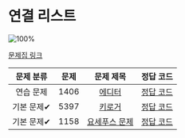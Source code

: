 # 연결 리스트

![100%](https://progress-bar.dev/3/?scale=3&title=progress&width=500&color=babaca&suffix=/3)

[문제집 링크](https://www.acmicpc.net/workbook/view/7308)

| 문제 분류 | 문제 | 문제 제목 | 정답 코드 |
| :--: | :--: | :--: | :--: |
| 연습 문제 | 1406 | [에디터](https://www.acmicpc.net/problem/1406) | [정답 코드](../0x04/solutions/1406.py) |
| 기본 문제✔ | 5397 | [키로거](https://www.acmicpc.net/problem/5397) | [정답 코드](../0x04/solutions/5397.py) |
| 기본 문제✔ | 1158 | [요세푸스 문제](https://www.acmicpc.net/problem/1158) | [정답 코드](../0x04/solutions/1158.py) |
